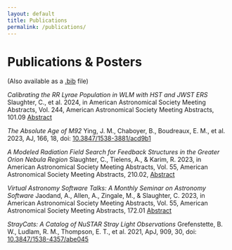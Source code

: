 ```yaml
---
layout: default
title: Publications
permalink: /publications/
---
```


# Publications & Posters
(Also available as a <a href="[https://www.linkedin.com/in/catherineslaughter](https://github.com/catieslaughts/catieslaughts.github.io/raw/master/images_pdfs/CV/slaughterpubs.bib)" target="_blank">.bib</a> file)

_Calibrating the RR Lyrae Population in WLM with HST and JWST ERS_
Slaughter, C., et al. 2024, in American Astronomical Society Meeting Abstracts, Vol. 244, American Astronomical Society Meeting Abstracts, 101.09 [Abstract](https://ui.adsabs.harvard.edu/abs/2024AAS...24410109S/abstract)

_The Absolute Age of M92_
Ying, J. M., Chaboyer, B., Boudreaux, E. M., et al. 2023, AJ, 166, 18, doi: [10.3847/1538-3881/acd9b1](https://iopscience.iop.org/article/10.3847/1538-3881/acd9b1)

_A Modeled Radiation Field Search for Feedback Structures in the Greater Orion Nebula Region_
Slaughter, C., Tielens, A., & Karim, R. 2023, in American Astronomical Society Meeting Abstracts, Vol. 55, American Astronomical Society Meeting Abstracts, 210.02, [Abstract](https://ui.adsabs.harvard.edu/abs/2023AAS...24121002S)

_Virtual Astronomy Software Talks: A Monthly Seminar on Astronomy Software_
Jaodand, A., Allen, A., Zingale, M., & Slaughter, C. 2023, in American Astronomical Society Meeting Abstracts, Vol. 55, American Astronomical Society Meeting Abstracts, 172.01 [Abstract](https://ui.adsabs.harvard.edu/abs/2023AAS...24117201J)

_StrayCats: A Catalog of NuSTAR Stray Light Observations_
Grefenstette, B. W., Ludlam, R. M., Thompson, E. T., et al. 2021, ApJ, 909, 30, doi: [10.3847/1538-4357/abe045](https://ui.adsabs.harvard.edu/abs/2021ApJ...909...30G)




